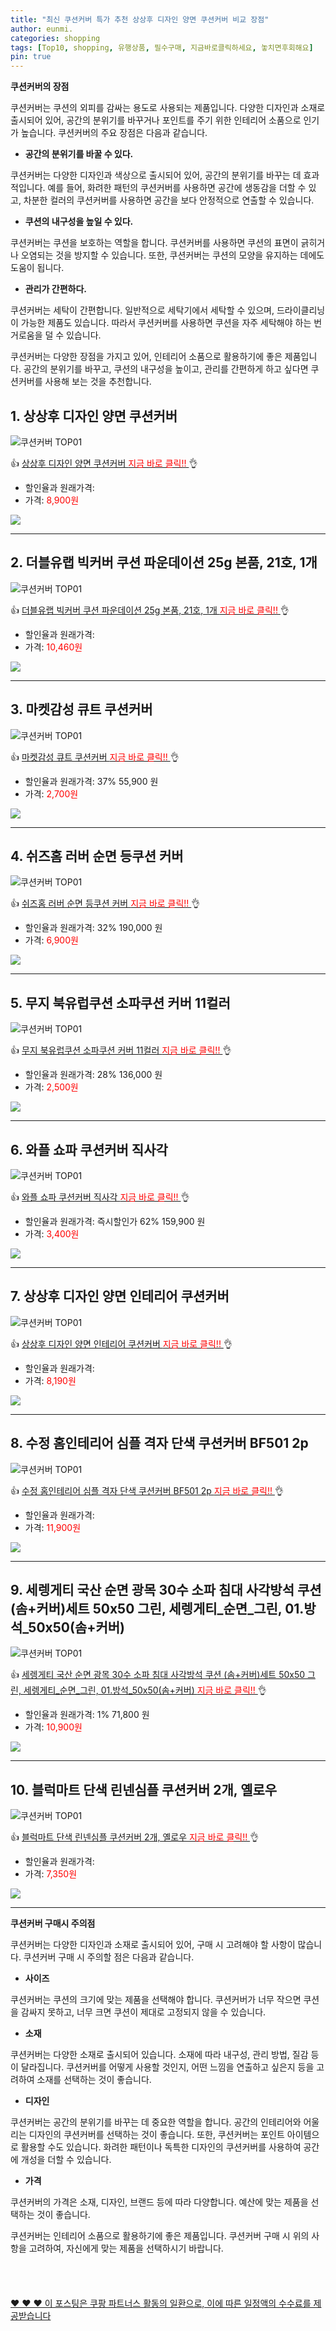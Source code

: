 ```yaml
---
title: "최신 쿠션커버 특가 추천 상상후 디자인 양면 쿠션커버 비교 장점"
author: eunmi.
categories: shopping
tags: [Top10, shopping, 유행상품, 필수구매, 지금바로클릭하세요, 놓치면후회해요]
pin: true
---
```

**쿠션커버의 장점**

쿠션커버는 쿠션의 외피를 감싸는 용도로 사용되는 제품입니다. 다양한 디자인과 소재로 출시되어 있어, 공간의 분위기를 바꾸거나 포인트를 주기 위한 인테리어 소품으로 인기가 높습니다. 쿠션커버의 주요 장점은 다음과 같습니다.

* **공간의 분위기를 바꿀 수 있다.**

쿠션커버는 다양한 디자인과 색상으로 출시되어 있어, 공간의 분위기를 바꾸는 데 효과적입니다. 예를 들어, 화려한 패턴의 쿠션커버를 사용하면 공간에 생동감을 더할 수 있고, 차분한 컬러의 쿠션커버를 사용하면 공간을 보다 안정적으로 연출할 수 있습니다.

* **쿠션의 내구성을 높일 수 있다.**

쿠션커버는 쿠션을 보호하는 역할을 합니다. 쿠션커버를 사용하면 쿠션의 표면이 긁히거나 오염되는 것을 방지할 수 있습니다. 또한, 쿠션커버는 쿠션의 모양을 유지하는 데에도 도움이 됩니다.

* **관리가 간편하다.**

쿠션커버는 세탁이 간편합니다. 일반적으로 세탁기에서 세탁할 수 있으며, 드라이클리닝이 가능한 제품도 있습니다. 따라서 쿠션커버를 사용하면 쿠션을 자주 세탁해야 하는 번거로움을 덜 수 있습니다.

쿠션커버는 다양한 장점을 가지고 있어, 인테리어 소품으로 활용하기에 좋은 제품입니다. 공간의 분위기를 바꾸고, 쿠션의 내구성을 높이고, 관리를 간편하게 하고 싶다면 쿠션커버를 사용해 보는 것을 추천합니다.

   

## 1. 상상후 디자인 양면 쿠션커버

![쿠션커버 TOP01](https://thumbnail6.coupangcdn.com/thumbnails/remote/230x230ex/image/retail/images/2020/08/31/16/4/3630e885-96f1-4055-a176-7492199ee649.jpg)


👍 [상상후 디자인 양면 쿠션커버 <font color=red> 지금 바로 클릭!! </font> ](https://link.coupang.com/re/AFFSDP?lptag=AF3617701&subid=GithubCoopas&pageKey=4919469336&traceid=V0-153&itemId=3468803244&vendorItemId=71455149572) 👌 


- 할인율과 원래가격: 
- 가격: <span style='color:red'>8,900원</span>

[![](/discount_price.png)](https://link.coupang.com/re/AFFSDP?lptag=AF3617701&subid=GithubCoopas&pageKey=4919469336&traceid=V0-153&itemId=3468803244&vendorItemId=71455149572)

---


   

## 2. 더블유랩 빅커버 쿠션 파운데이션 25g 본품, 21호, 1개

![쿠션커버 TOP01](https://thumbnail6.coupangcdn.com/thumbnails/remote/230x230ex/image/retail/images/8061598337328339-42c8d89d-a73e-480f-ade0-0f1b3216d411.jpg)


👍 [더블유랩 빅커버 쿠션 파운데이션 25g 본품, 21호, 1개 <font color=red> 지금 바로 클릭!! </font> ](https://link.coupang.com/re/AFFSDP?lptag=AF3617701&subid=GithubCoopas&pageKey=1392515632&traceid=V0-153&itemId=2427975906&vendorItemId=81441074573) 👌 


- 할인율과 원래가격: 
- 가격: <span style='color:red'>10,460원</span>

[![](/discount_price.png)](https://link.coupang.com/re/AFFSDP?lptag=AF3617701&subid=GithubCoopas&pageKey=1392515632&traceid=V0-153&itemId=2427975906&vendorItemId=81441074573)

---


   

## 3. 마켓감성 큐트 쿠션커버

![쿠션커버 TOP01](https://thumbnail6.coupangcdn.com/thumbnails/remote/230x230ex/image/retail/images/2018/05/14/15/1/7c418920-5331-4d8e-83b4-1ed009060631.jpg)


👍 [마켓감성 큐트 쿠션커버 <font color=red> 지금 바로 클릭!! </font> ](https://link.coupang.com/re/AFFSDP?lptag=AF3617701&subid=GithubCoopas&pageKey=91615354&traceid=V0-153&itemId=284992342&vendorItemId=3699060190) 👌 


- 할인율과 원래가격: 37%  55,900   원
- 가격: <span style='color:red'>2,700원</span>

[![](/discount_price.png)](https://link.coupang.com/re/AFFSDP?lptag=AF3617701&subid=GithubCoopas&pageKey=91615354&traceid=V0-153&itemId=284992342&vendorItemId=3699060190)

---


   

## 4. 쉬즈홈 러버 순면 등쿠션 커버

![쿠션커버 TOP01](https://thumbnail7.coupangcdn.com/thumbnails/remote/230x230ex/image/retail/images/6602867773035227-29add60a-f9cd-4d36-b72d-925cf40ce019.jpg)


👍 [쉬즈홈 러버 순면 등쿠션 커버 <font color=red> 지금 바로 클릭!! </font> ](https://link.coupang.com/re/AFFSDP?lptag=AF3617701&subid=GithubCoopas&pageKey=112903294&traceid=V0-153&itemId=339414633&vendorItemId=3833119429) 👌 


- 할인율과 원래가격: 32%  190,000   원
- 가격: <span style='color:red'>6,900원</span>

[![](/discount_price.png)](https://link.coupang.com/re/AFFSDP?lptag=AF3617701&subid=GithubCoopas&pageKey=112903294&traceid=V0-153&itemId=339414633&vendorItemId=3833119429)

---


   

## 5. 무지 북유럽쿠션 소파쿠션 커버 11컬러

![쿠션커버 TOP01](https://thumbnail8.coupangcdn.com/thumbnails/remote/230x230ex/image/vendor_inventory/4166/819e4a6624997e68401101e76f7cee318ac4526f6cf7f4aeb6a95685057c.jpg)


👍 [무지 북유럽쿠션 소파쿠션 커버 11컬러 <font color=red> 지금 바로 클릭!! </font> ](https://link.coupang.com/re/AFFSDP?lptag=AF3617701&subid=GithubCoopas&pageKey=5978854448&traceid=V0-153&itemId=10759784928&vendorItemId=78040299964) 👌 


- 할인율과 원래가격: 28%  136,000   원
- 가격: <span style='color:red'>2,500원</span>

[![](/discount_price.png)](https://link.coupang.com/re/AFFSDP?lptag=AF3617701&subid=GithubCoopas&pageKey=5978854448&traceid=V0-153&itemId=10759784928&vendorItemId=78040299964)

---


   

## 6. 와플 쇼파 쿠션커버 직사각

![쿠션커버 TOP01](https://thumbnail7.coupangcdn.com/thumbnails/remote/230x230ex/image/vendor_inventory/4979/acefc864e66f0f18511e07940e99a2391c1e7c0523704fc34c8281db29d9.jpg)


👍 [와플 쇼파 쿠션커버 직사각 <font color=red> 지금 바로 클릭!! </font> ](https://link.coupang.com/re/AFFSDP?lptag=AF3617701&subid=GithubCoopas&pageKey=7211805643&traceid=V0-153&itemId=18253085088&vendorItemId=85399776270) 👌 


- 할인율과 원래가격: 즉시할인가 62%  159,900   원
- 가격: <span style='color:red'>3,400원</span>

[![](/discount_price.png)](https://link.coupang.com/re/AFFSDP?lptag=AF3617701&subid=GithubCoopas&pageKey=7211805643&traceid=V0-153&itemId=18253085088&vendorItemId=85399776270)

---


   

## 7. 상상후 디자인 양면 인테리어 쿠션커버

![쿠션커버 TOP01](https://thumbnail10.coupangcdn.com/thumbnails/remote/230x230ex/image/rs_quotation_api/25rrgdqo/4e6b880c692c4e3e9d4519a0e6b217a0.jpg)


👍 [상상후 디자인 양면 인테리어 쿠션커버 <font color=red> 지금 바로 클릭!! </font> ](https://link.coupang.com/re/AFFSDP?lptag=AF3617701&subid=GithubCoopas&pageKey=4925402301&traceid=V0-153&itemId=6462378997&vendorItemId=73756798703) 👌 


- 할인율과 원래가격: 
- 가격: <span style='color:red'>8,190원</span>

[![](/discount_price.png)](https://link.coupang.com/re/AFFSDP?lptag=AF3617701&subid=GithubCoopas&pageKey=4925402301&traceid=V0-153&itemId=6462378997&vendorItemId=73756798703)

---


   

## 8. 수정 홈인테리어 심플 격자 단색 쿠션커버 BF501 2p

![쿠션커버 TOP01](https://thumbnail8.coupangcdn.com/thumbnails/remote/230x230ex/image/rs_quotation_api/pvsvxpr8/4f945fd3894046c3a5f402822cf0953c.jpg)


👍 [수정 홈인테리어 심플 격자 단색 쿠션커버 BF501 2p <font color=red> 지금 바로 클릭!! </font> ](https://link.coupang.com/re/AFFSDP?lptag=AF3617701&subid=GithubCoopas&pageKey=6130772880&traceid=V0-153&itemId=11689689407&vendorItemId=78964024815) 👌 


- 할인율과 원래가격: 
- 가격: <span style='color:red'>11,900원</span>

[![](/discount_price.png)](https://link.coupang.com/re/AFFSDP?lptag=AF3617701&subid=GithubCoopas&pageKey=6130772880&traceid=V0-153&itemId=11689689407&vendorItemId=78964024815)

---


   

## 9. 세렝게티 국산 순면 광목 30수 소파 침대 사각방석 쿠션 (솜+커버)세트 50x50 그린, 세렝게티_순면_그린, 01.방석_50x50(솜+커버)

![쿠션커버 TOP01](https://thumbnail8.coupangcdn.com/thumbnails/remote/230x230ex/image/vendor_inventory/abb4/c12e3a746c9fcb5ac412c354b82d2a2dbda0a771079e40074e62a930ff5d.jpg)


👍 [세렝게티 국산 순면 광목 30수 소파 침대 사각방석 쿠션 (솜+커버)세트 50x50 그린, 세렝게티_순면_그린, 01.방석_50x50(솜+커버) <font color=red> 지금 바로 클릭!! </font> ](https://link.coupang.com/re/AFFSDP?lptag=AF3617701&subid=GithubCoopas&pageKey=7321275925&traceid=V0-153&itemId=18778006904&vendorItemId=85909451245) 👌 


- 할인율과 원래가격: 1%  71,800   원
- 가격: <span style='color:red'>10,900원</span>

[![](/discount_price.png)](https://link.coupang.com/re/AFFSDP?lptag=AF3617701&subid=GithubCoopas&pageKey=7321275925&traceid=V0-153&itemId=18778006904&vendorItemId=85909451245)

---


   

## 10. 블럭마트 단색 린넨심플 쿠션커버 2개, 옐로우

![쿠션커버 TOP01](https://thumbnail9.coupangcdn.com/thumbnails/remote/230x230ex/image/retail/images/2016/11/25/13/1/d078afd1-4e1a-41e3-bc85-4132347cb816.jpg)


👍 [블럭마트 단색 린넨심플 쿠션커버 2개, 옐로우 <font color=red> 지금 바로 클릭!! </font> ](https://link.coupang.com/re/AFFSDP?lptag=AF3617701&subid=GithubCoopas&pageKey=10002259&traceid=V0-153&itemId=44176957&vendorItemId=3069072235) 👌 


- 할인율과 원래가격: 
- 가격: <span style='color:red'>7,350원</span>

[![](/discount_price.png)](https://link.coupang.com/re/AFFSDP?lptag=AF3617701&subid=GithubCoopas&pageKey=10002259&traceid=V0-153&itemId=44176957&vendorItemId=3069072235)

---
**쿠션커버 구매시 주의점**

쿠션커버는 다양한 디자인과 소재로 출시되어 있어, 구매 시 고려해야 할 사항이 많습니다. 쿠션커버 구매 시 주의할 점은 다음과 같습니다.

* **사이즈**

쿠션커버는 쿠션의 크기에 맞는 제품을 선택해야 합니다. 쿠션커버가 너무 작으면 쿠션을 감싸지 못하고, 너무 크면 쿠션이 제대로 고정되지 않을 수 있습니다.

* **소재**

쿠션커버는 다양한 소재로 출시되어 있습니다. 소재에 따라 내구성, 관리 방법, 질감 등이 달라집니다. 쿠션커버를 어떻게 사용할 것인지, 어떤 느낌을 연출하고 싶은지 등을 고려하여 소재를 선택하는 것이 좋습니다.

* **디자인**

쿠션커버는 공간의 분위기를 바꾸는 데 중요한 역할을 합니다. 공간의 인테리어와 어울리는 디자인의 쿠션커버를 선택하는 것이 좋습니다. 또한, 쿠션커버는 포인트 아이템으로 활용할 수도 있습니다. 화려한 패턴이나 독특한 디자인의 쿠션커버를 사용하여 공간에 개성을 더할 수 있습니다.

* **가격**

쿠션커버의 가격은 소재, 디자인, 브랜드 등에 따라 다양합니다. 예산에 맞는 제품을 선택하는 것이 좋습니다.

쿠션커버는 인테리어 소품으로 활용하기에 좋은 제품입니다. 쿠션커버 구매 시 위의 사항을 고려하여, 자신에게 맞는 제품을 선택하시기 바랍니다.<br><br><br><br><br> [ ❤ ❤ ❤ 이 포스팅은 쿠팡 파트너스 활동의 일환으로, 이에 따른 일정액의 수수료를 제공받습니다](https://link.coupang.com/a/bcEFyh)